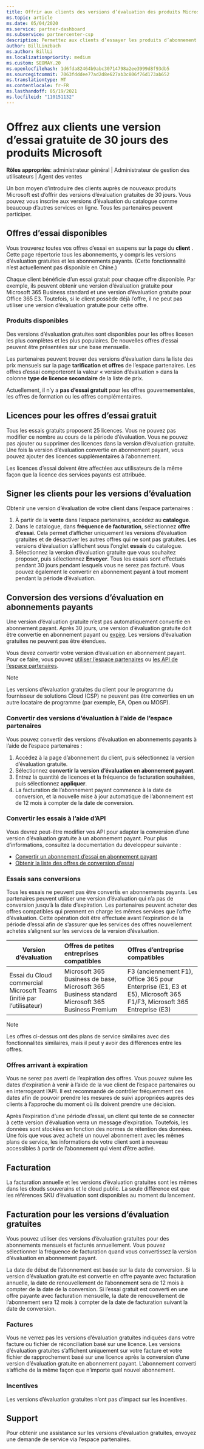 ```yaml
---
title: Offrir aux clients des versions d’évaluation des produits Microsoft
ms.topic: article
ms.date: 05/04/2020
ms.service: partner-dashboard
ms.subservice: partnercenter-csp
description: Permettez aux clients d’essayer les produits d’abonnement Microsoft pendant 30 jours. Inscrivez-vous à ces versions d’évaluation gratuites dans le catalogue, comme beaucoup d’autres services en ligne.
author: BillLinzbach
ms.author: BillLi
ms.localizationpriority: medium
ms.custom: SEOMAY.20
ms.openlocfilehash: 1d6fda82464b9abc30714798a2ee3999d8f93db5
ms.sourcegitcommit: 7063fdddee77ad2d8e627ab3c806f76d173ab652
ms.translationtype: MT
ms.contentlocale: fr-FR
ms.lasthandoff: 05/19/2021
ms.locfileid: "110151132"
---
```

# <a name="give-customers-30-day-free-trials-of-microsoft-products"></a>Offrez aux clients une version d’essai gratuite de 30 jours des produits Microsoft

**Rôles appropriés**: administrateur général | Administrateur de gestion des utilisateurs | Agent des ventes

Un bon moyen d’introduire des clients auprès de nouveaux produits Microsoft est d’offrir des versions d’évaluation gratuites de 30 jours. Vous pouvez vous inscrire aux versions d’évaluation du catalogue comme beaucoup d’autres services en ligne. Tous les partenaires peuvent participer.

## <a name="available-trial-offers"></a>Offres d’essai disponibles

Vous trouverez toutes vos offres d’essai en suspens sur la page du **client** . Cette page répertorie tous les abonnements, y compris les versions d’évaluation gratuites et les abonnements payants. (Cette fonctionnalité n’est actuellement pas disponible en Chine.)

Chaque client bénéficie d’un essai gratuit pour chaque offre disponible. Par exemple, ils peuvent obtenir une version d’évaluation gratuite pour Microsoft 365 Business standard et une version d’évaluation gratuite pour Office 365 E3. Toutefois, si le client possède déjà l’offre, il ne peut pas utiliser une version d’évaluation gratuite pour cette offre.

### <a name="available-products"></a>Produits disponibles

Des versions d’évaluation gratuites sont disponibles pour les offres licesen les plus complètes et les plus populaires. De nouvelles offres d’essai peuvent être présentées sur une base mensuelle.

Les partenaires peuvent trouver des versions d’évaluation dans la liste des prix mensuels sur la page **tarification et offres** de l’espace partenaires. Les offres d’essai comporteront la valeur « version d’évaluation » dans la colonne **type de licence secondaire** de la liste de prix.

Actuellement, il n’y a **pas d’essai gratuit** pour les offres gouvernementales, les offres de formation ou les offres complémentaires.

## <a name="licenses-for-free-trial-offers"></a>Licences pour les offres d’essai gratuit

Tous les essais gratuits proposent 25 licences. Vous ne pouvez pas modifier ce nombre au cours de la période d’évaluation. Vous ne pouvez pas ajouter ou supprimer des licences dans la version d’évaluation gratuite. Une fois la version d’évaluation convertie en abonnement payant, vous pouvez ajouter des licences supplémentaires à l’abonnement.

Les licences d’essai doivent être affectées aux utilisateurs de la même façon que la licence des services payants est attribuée.

## <a name="sign-customers-up-for-trials"></a>Signer les clients pour les versions d’évaluation

Obtenir une version d’évaluation de votre client dans l’espace partenaires :

1. À partir de la **vente** dans l’espace partenaires, accédez au **catalogue**. 
2. Dans le catalogue, dans **fréquence de facturation**, sélectionnez **offre d’essai**. Cela permet d’afficher uniquement les versions d’évaluation gratuites et de désactiver les autres offres qui ne sont pas gratuites. Les versions d’évaluation s’affichent sous l’onglet **essais** du catalogue.
3. Sélectionnez la version d’évaluation gratuite que vous souhaitez proposer, puis sélectionnez **Envoyer**. Tous les essais sont effectués pendant 30 jours pendant lesquels vous ne serez pas facturé. Vous pouvez également le convertir en abonnement payant à tout moment pendant la période d’évaluation.

## <a name="converting-trials-to-paid-subscriptions"></a>Conversion des versions d’évaluation en abonnements payants

Une version d’évaluation gratuite n’est pas automatiquement convertie en abonnement payant. Après 30 jours, une version d’évaluation gratuite doit être convertie en abonnement payant ou [expire](#expiring-offers). Les versions d’évaluation gratuites ne peuvent pas être étendues.

Vous devez convertir votre version d’évaluation en abonnement payant. Pour ce faire, vous pouvez [utiliser l’espace partenaires](#convert-trials-using-partner-center) ou [les API de l’espace partenaires](#convert-trials-using-apis).

> [!NOTE]
> Les versions d’évaluation gratuites du client pour le programme du fournisseur de solutions Cloud (CSP) ne peuvent pas être converties en un autre locataire de programme (par exemple, EA, Open ou MOSP).

### <a name="convert-trials-using-partner-center"></a>Convertir des versions d’évaluation à l’aide de l’espace partenaires

Vous pouvez convertir des versions d’évaluation en abonnements payants à l’aide de l’espace partenaires :

1. Accédez à la page d’abonnement du client, puis sélectionnez la version d’évaluation gratuite.
2. Sélectionnez **convertir la version d’évaluation en abonnement payant**.
3. Entrez la quantité de licences et la fréquence de facturation souhaitées, puis sélectionnez **appliquer**.
4. La facturation de l’abonnement payant commence à la date de conversion, et la nouvelle mise à jour automatique de l’abonnement est de 12 mois à compter de la date de conversion. 

### <a name="convert-trials-using-apis"></a>Convertir les essais à l’aide d’API

Vous devrez peut-être modifier vos API pour adapter la conversion d’une version d’évaluation gratuite à un abonnement payant. Pour plus d’informations, consultez la documentation du développeur suivante :

- [Convertir un abonnement d’essai en abonnement payant](/partner-center/develop/convert-a-trial-subscription-to-paid)
- [Obtenir la liste des offres de conversion d’essai](/partner-center/develop/get-a-list-of-trial-conversion-offers)

### <a name="trials-without-conversions"></a>Essais sans conversions

Tous les essais ne peuvent pas être convertis en abonnements payants. Les partenaires peuvent utiliser une version d’évaluation qui n’a pas de conversion jusqu’à la date d’expiration. Les partenaires peuvent acheter des offres compatibles qui prennent en charge les mêmes services que l’offre d’évaluation.  Cette opération doit être effectuée avant l’expiration de la période d’essai afin de s’assurer que les services des offres nouvellement achetés s’alignent sur les services de la version d’évaluation. 

|**Version d’évaluation**   |**Offres de petites entreprises compatibles**   |**Offres d’entreprise compatibles**   |
|----------------------------|:---------------------------------|:------------------------------------------|
|Essai du Cloud commercial Microsoft Teams (initié par l’utilisateur)   |Microsoft 365 Business de base, Microsoft 365 Business standard Microsoft 365 Business Premium   | F3 (anciennement F1), Office 365 pour Enterprise (E1, E3 et E5), Microsoft 365 F1/F3, Microsoft 365 Entreprise (E3)   |

>[!NOTE]
>Les offres ci-dessus ont des plans de service similaires avec des fonctionnalités similaires, mais il peut y avoir des différences entre les offres.

### <a name="expiring-offers"></a>Offres arrivant à expiration

Vous ne serez pas averti de l’expiration des offres. Vous pouvez suivre les dates d’expiration à venir à l’aide de la vue client de l’espace partenaires ou en interrogeant l’API. Il est recommandé de contrôler fréquemment ces dates afin de pouvoir prendre les mesures de suivi appropriées auprès des clients à l’approche du moment où ils doivent prendre une décision.

Après l’expiration d’une période d’essai, un client qui tente de se connecter à cette version d’évaluation verra un message d’expiration. Toutefois, les données sont stockées en fonction des normes de rétention des données. Une fois que vous avez acheté un nouvel abonnement avec les mêmes plans de service, les informations de votre client sont à nouveau accessibles à partir de l’abonnement qui vient d’être activé.

## <a name="billing"></a>Facturation

La facturation annuelle et les versions d’évaluation gratuites sont les mêmes dans les clouds souverains et le cloud public. La seule différence est que les références SKU d’évaluation sont disponibles au moment du lancement.

## <a name="billing-for-free-trials"></a>Facturation pour les versions d’évaluation gratuites

Vous pouvez utiliser des versions d’évaluation gratuites pour des abonnements mensuels et facturés annuellement. Vous pouvez sélectionner la fréquence de facturation quand vous convertissez la version d’évaluation en abonnement payant.

La date de début de l’abonnement est basée sur la date de conversion. Si la version d’évaluation gratuite est convertie en offre payante avec facturation annuelle, la date de renouvellement de l’abonnement sera de 12 mois à compter de la date de la conversion. Si l’essai gratuit est converti en une offre payante avec facturation mensuelle, la date de renouvellement de l’abonnement sera 12 mois à compter de la date de facturation suivant la date de conversion.

### <a name="invoices"></a>Factures

Vous ne verrez pas les versions d’évaluation gratuites indiquées dans votre facture ou fichier de réconciliation basé sur une licence. Les versions d’évaluation gratuites s’affichent uniquement sur votre facture et votre fichier de rapprochement basé sur une licence après la conversion d’une version d’évaluation gratuite en abonnement payant. L’abonnement converti s’affiche de la même façon que n’importe quel nouvel abonnement.

### <a name="incentives"></a>Incentives

Les versions d’évaluation gratuites n’ont pas d’impact sur les incentives.

## <a name="support"></a>Support

Pour obtenir une assistance sur les versions d’évaluation gratuites, envoyez une demande de service via l’espace partenaires.